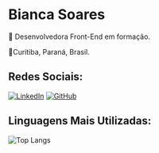 # Bianca Soares
<p>📌 Desenvolvedora Front-End em formação.</p>
<p>📌Curitiba, Paraná, Brasil.</p>

## Redes Sociais:
[![LinkedIn](https://img.shields.io/badge/LinkedIn-fff?style=for-the-badge&logo=linkedin&logoColor=0E76A8)](https://www.linkedin.com/in/hsoaresbianca/)
[![GitHub](https://img.shields.io/badge/GitHub-fff?style=for-the-badge&logo=github&logoColor=black)](https://github.com/hsoaresbianca)

## Linguagens Mais Utilizadas:
![Top Langs](https://github-readme-stats-git-masterrstaa-rickstaa.vercel.app/api/top-langs/?username=hsoaresbianca&layout=compact&bg_color=fff&border_color=000&title_color=000&text_color=000)
